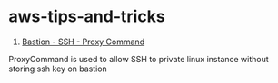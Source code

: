 # aws-tips-and-tricks

1. [Bastion - SSH - Proxy Command](bastion-ssh-proxycommand.md)

ProxyCommand is used to allow SSH to private linux instance without storing ssh key on bastion
